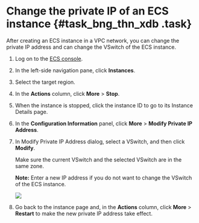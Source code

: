# Change the private IP of an ECS instance {#task_bng_thn_xdb .task}

After creating an ECS instance in a VPC network, you can change the private IP address and can change the VSwitch of the ECS instance.

1.  Log on to the [ECS console](https://partners-intl.console.aliyun.com/#/ecs). 
2.  In the left-side navigation pane, click **Instances**. 
3.   Select the target region. 
4.  In the **Actions** column, click **More** \> **Stop**. 
5.  When the instance is stopped, click the instance ID to go to its Instance Details page. 
6.  In the **Configuration Information** panel, click **More** \> **Modify Private IP Address**. 
7.  In Modify Private IP Address dialog, select a VSwitch, and then click **Modify**. 

    Make sure the current VSwitch and the selected VSwitch are in the same zone.

    **Note:** Enter a new IP address if you do not want to change the VSwitch of the ECS instance.

    ![](http://static-aliyun-doc.oss-cn-hangzhou.aliyuncs.com/assets/img/9658/15395056415483_en-US.png)

8.  Go back to the instance page and, in the **Actions** column, click **More** \> **Restart** to make the new private IP address take effect. 

